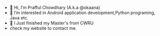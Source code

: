 - 👋 Hi, I’m Prafful Chowdhary (A.k.a @okaana)
- 👀 I’m interested in Android application development,Python programing, Java etc.
- 🌱 I Just finished my Master's from CWRU 
- check my website to contact me.

<!---
okaana/okaana is a ✨ special ✨ repository because its `README.md` (this file) appears on your GitHub profile.
You can click the Preview link to take a look at your changes.
--->
